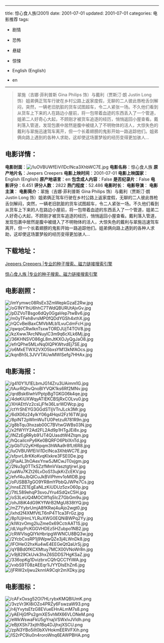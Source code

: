 
---
title: 惊心食人族(2001)
date: 2001-07-01
updated: 2001-07-01
categories: 电影推荐
tags:
- 剧情
- 恐怖
- 悬疑
- 惊悚

- English (English)
- en
---


> 翠施（吉娜·菲利普斯 Gina Philips 饰）与戴利（贾斯汀·朗 Justin Long 饰）姐弟俩正驾车行驶在乡村公路上返家度假，无聊的二人彼此唇枪舌剑解闷，突然，一辆老旧肮脏的货车试图超车，令二人紧张一场。不久他们看到从货车上下来的人在路边小屋前，将一包带着血迹的东西丢入了一个管道，姐弟二人好奇心大起，不顾刚才被货车追逐的经历，悄悄返回小屋查看。戴利落入管道，发现包裹中居然是腹中被缝入了不明物体的活人，大惊失色的戴利与翠施迅速驾车离开，但一个长着翅膀的鬼影开始一路追踪他们。姐弟俩向路上遇到的各种人求助，这却使这场噩梦般的经历变得更加骇人…

## **电影详情**：

**电影封面**：<img src="https://image.tmdb.org/t/p/w200/luOVBUWfEiVi1DclNca3XhbWC7E.jpg" alt="/luOVBUWfEiVi1DclNca3XhbWC7E.jpg" title="/luOVBUWfEiVi1DclNca3XhbWC7E.jpg">
**电影名称**：惊心食人族
**原产地片名**：Jeepers Creepers
**电影上映时间**：2001-07-01
**电影上映国家**：English (English)
**原产地语言**：en
**包含成人内容**：False
**是否纪录片**：False
**电影评分**：6.451
**评分人数**：2822
**热门程度**：52.486
**电影时长**：
**电影导演**：
**电影主演**：
**电影简介**：翠施（吉娜·菲利普斯 Gina Philips 饰）与戴利（贾斯汀·朗 Justin Long 饰）姐弟俩正驾车行驶在乡村公路上返家度假，无聊的二人彼此唇枪舌剑解闷，突然，一辆老旧肮脏的货车试图超车，令二人紧张一场。不久他们看到从货车上下来的人在路边小屋前，将一包带着血迹的东西丢入了一个管道，姐弟二人好奇心大起，不顾刚才被货车追逐的经历，悄悄返回小屋查看。戴利落入管道，发现包裹中居然是腹中被缝入了不明物体的活人，大惊失色的戴利与翠施迅速驾车离开，但一个长着翅膀的鬼影开始一路追踪他们。姐弟俩向路上遇到的各种人求助，这却使这场噩梦般的经历变得更加骇人…

## **下载地址**：
[Jeepers Creepers |专业的种子搜索、磁力链接搜索引擎](https://movie.amd794.com:2083/?search=Jeepers%20Creepers&ordering=&mode=match_phrase&page_size=10&page=1)

[惊心食人族 |专业的种子搜索、磁力链接搜索引擎](https://movie.amd794.com:2083/?search=%E6%83%8A%E5%BF%83%E9%A3%9F%E4%BA%BA%E6%97%8F&ordering=&mode=match_phrase&page_size=10&page=1)
 

## **电影剧照**：
<img src="https://image.tmdb.org/t/p/original/imYymwc08RsEx3ZmWepkGzaE2Rw.jpg" alt="/imYymwc08RsEx3ZmWepkGzaE2Rw.jpg" title="/imYymwc08RsEx3ZmWepkGzaE2Rw.jpg"><img src="https://image.tmdb.org/t/p/original/oG1NY1hU6hhC7TWdQBURUtAjvGv.jpg" alt="/oG1NY1hU6hhC7TWdQBURUtAjvGv.jpg" title="/oG1NY1hU6hhC7TWdQBURUtAjvGv.jpg"><img src="https://image.tmdb.org/t/p/original/pDZVoTBsgo6dQy0GgaVep7twBv6.jpg" alt="/pDZVoTBsgo6dQy0GgaVep7twBv6.jpg" title="/pDZVoTBsgo6dQy0GgaVep7twBv6.jpg"><img src="https://image.tmdb.org/t/p/original/m0yTFeh8vrsMP0fQDdYGSh4xthX.jpg" alt="/m0yTFeh8vrsMP0fQDdYGSh4xthX.jpg" title="/m0yTFeh8vrsMP0fQDdYGSh4xthX.jpg"><img src="https://image.tmdb.org/t/p/original/rQCvBeiBaxCMVbMLb1LvuCdmFcH.jpg" alt="/rQCvBeiBaxCMVbMLb1LvuCdmFcH.jpg" title="/rQCvBeiBaxCMVbMLb1LvuCdmFcH.jpg"><img src="https://image.tmdb.org/t/p/original/qwqoCRwIknTsxwTORDJUjT4TOV8.jpg" alt="/qwqoCRwIknTsxwTORDJUjT4TOV8.jpg" title="/qwqoCRwIknTsxwTORDJUjT4TOV8.jpg"><img src="https://image.tmdb.org/t/p/original/kzXww7ArcNNuyIC3m9q6cXLk6Mj.jpg" alt="/kzXww7ArcNNuyIC3m9q6cXLk6Mj.jpg" title="/kzXww7ArcNNuyIC3m9q6cXLk6Mj.jpg"><img src="https://image.tmdb.org/t/p/original/36KHNSVO86gL8mJtKXOJyQgJaO8.jpg" alt="/36KHNSVO86gL8mJtKXOJyQgJaO8.jpg" title="/36KHNSVO86gL8mJtKXOJyQgJaO8.jpg"><img src="https://image.tmdb.org/t/p/original/efrQPhe5MLvNq0IQPKWtvdEj7SE.jpg" alt="/efrQPhe5MLvNq0IQPKWtvdEj7SE.jpg" title="/efrQPhe5MLvNq0IQPKWtvdEj7SE.jpg"><img src="https://image.tmdb.org/t/p/original/o6MxETWX2VXO5bxsYM13kNfAOcs.jpg" alt="/o6MxETWX2VXO5bxsYM13kNfAOcs.jpg" title="/o6MxETWX2VXO5bxsYM13kNfAOcs.jpg"><img src="https://image.tmdb.org/t/p/original/kqnBh5L3JVVTAUwMWlSefg7HHAx.jpg" alt="/kqnBh5L3JVVTAUwMWlSefg7HHAx.jpg" title="/kqnBh5L3JVVTAUwMWlSefg7HHAx.jpg">

## **电影海报**：
<img src="https://image.tmdb.org/t/p/original/g410Y1U1ELbmJG14Zru3UAimm1G.jpg" alt="/g410Y1U1ELbmJG14Zru3UAimm1G.jpg" title="/g410Y1U1ELbmJG14Zru3UAimm1G.jpg"><img src="https://image.tmdb.org/t/p/original/tAurRQhvQnoBlYVQK1ks6Rf2MNv.jpg" alt="/tAurRQhvQnoBlYVQK1ks6Rf2MNv.jpg" title="/tAurRQhvQnoBlYVQK1ks6Rf2MNv.jpg"><img src="https://image.tmdb.org/t/p/original/qrdBsk6IwhVPptpBgTGKG06k4qe.jpg" alt="/qrdBsk6IwhVPptpBgTGKG06k4qe.jpg" title="/qrdBsk6IwhVPptpBgTGKG06k4qe.jpg"><img src="https://image.tmdb.org/t/p/original/4deKiUXWqyATIEKCBSjRxCOLvu0.jpg" alt="/4deKiUXWqyATIEKCBSjRxCOLvu0.jpg" title="/4deKiUXWqyATIEKCBSjRxCOLvu0.jpg"><img src="https://image.tmdb.org/t/p/original/XHAEttVz2csLjFfe36LsrWDWcp.jpg" alt="/XHAEttVz2csLjFfe36LsrWDWcp.jpg" title="/XHAEttVz2csLjFfe36LsrWDWcp.jpg"><img src="https://image.tmdb.org/t/p/original/ctYrShEYG3GGdSTIjVTnJLck3Mr.jpg" alt="/ctYrShEYG3GGdSTIjVTnJLck3Mr.jpg" title="/ctYrShEYG3GGdSTIjVTnJLck3Mr.jpg"><img src="https://image.tmdb.org/t/p/original/6dX06z24ylkY06g4HqsI2Fz16TW.jpg" alt="/6dX06z24ylkY06g4HqsI2Fz16TW.jpg" title="/6dX06z24ylkY06g4HqsI2Fz16TW.jpg"><img src="https://image.tmdb.org/t/p/original/8plNT2pWlmWuTU0PetzuR781R9n.jpg" alt="/8plNT2pWlmWuTU0PetzuR781R9n.jpg" title="/8plNT2pWlmWuTU0PetzuR781R9n.jpg"><img src="https://image.tmdb.org/t/p/original/g8bTqu3hxzab00C7BVtwGWBs03N.jpg" alt="/g8bTqu3hxzab00C7BVtwGWBs03N.jpg" title="/g8bTqu3hxzab00C7BVtwGWBs03N.jpg"><img src="https://image.tmdb.org/t/p/original/x2fWYlY2Ad2FL2Ad9p1HTgJEi8x.jpg" alt="/x2fWYlY2Ad2FL2Ad9p1HTgJEi8x.jpg" title="/x2fWYlY2Ad2FL2Ad9p1HTgJEi8x.jpg"><img src="https://image.tmdb.org/t/p/original/lNZzEgRRyb91JT4QUasdtW4Ztqm.jpg" alt="/lNZzEgRRyb91JT4QUasdtW4Ztqm.jpg" title="/lNZzEgRRyb91JT4QUasdtW4Ztqm.jpg"><img src="https://image.tmdb.org/t/p/original/hQcaiIcnPy6Ke0BQRFO6PblXnTd.jpg" alt="/hQcaiIcnPy6Ke0BQRFO6PblXnTd.jpg" title="/hQcaiIcnPy6Ke0BQRFO6PblXnTd.jpg"><img src="https://image.tmdb.org/t/p/original/pGbTU2yKH6pqm3hWAa9r8fLt6R8.jpg" alt="/pGbTU2yKH6pqm3hWAa9r8fLt6R8.jpg" title="/pGbTU2yKH6pqm3hWAa9r8fLt6R8.jpg"><img src="https://image.tmdb.org/t/p/original/luOVBUWfEiVi1DclNca3XhbWC7E.jpg" alt="/luOVBUWfEiVi1DclNca3XhbWC7E.jpg" title="/luOVBUWfEiVi1DclNca3XhbWC7E.jpg"><img src="https://image.tmdb.org/t/p/original/sfpvrL8rKKoKvqKIxkre3FSE0De.jpg" alt="/sfpvrL8rKKoKvqKIxkre3FSE0De.jpg" title="/sfpvrL8rKKoKvqKIxkre3FSE0De.jpg"><img src="https://image.tmdb.org/t/p/original/jPiaAL3hOAexYnw5JMCwJT0xjgm.jpg" alt="/jPiaAL3hOAexYnw5JMCwJT0xjgm.jpg" title="/jPiaAL3hOAexYnw5JMCwJT0xjgm.jpg"><img src="https://image.tmdb.org/t/p/original/2Nu3g0TTkSZzfMmVVasztgtjrwI.jpg" alt="/2Nu3g0TTkSZzfMmVVasztgtjrwI.jpg" title="/2Nu3g0TTkSZzfMmVVasztgtjrwI.jpg"><img src="https://image.tmdb.org/t/p/original/uaWu7KZt26LvDoS13ujkKrZcEKV.jpg" alt="/uaWu7KZt26LvDoS13ujkKrZcEKV.jpg" title="/uaWu7KZt26LvDoS13ujkKrZcEKV.jpg"><img src="https://image.tmdb.org/t/p/original/efvf4uJbQICuJkBViPhmv1oMIDB.jpg" alt="/efvf4uJbQICuJkBViPhmv1oMIDB.jpg" title="/efvf4uJbQICuJkBViPhmv1oMIDB.jpg"><img src="https://image.tmdb.org/t/p/original/oPJSBB7gGO9YR8mYPbbQJWPe7Cs.jpg" alt="/oPJSBB7gGO9YR8mYPbbQJWPe7Cs.jpg" title="/oPJSBB7gGO9YR8mYPbbQJWPe7Cs.jpg"><img src="https://image.tmdb.org/t/p/original/nnsEZE1EgEaNLzKiUDUz5zxO60p.jpg" alt="/nnsEZE1EgEaNLzKiUDUz5zxO60p.jpg" title="/nnsEZE1EgEaNLzKiUDUz5zxO60p.jpg"><img src="https://image.tmdb.org/t/p/original/7ltL589ehqP3svoJYru4SdQxC5H.jpg" alt="/7ltL589ehqP3svoJYru4SdQxC5H.jpg" title="/7ltL589ehqP3svoJYru4SdQxC5H.jpg"><img src="https://image.tmdb.org/t/p/original/oS3LeUQ4MOCIIf1q5IcZ7GbGm9u.jpg" alt="/oS3LeUQ4MOCIIf1q5IcZ7GbGm9u.jpg" title="/oS3LeUQ4MOCIIf1q5IcZ7GbGm9u.jpg"><img src="https://image.tmdb.org/t/p/original/ohJI8iK4dG9KYfWrB2MgU838tYQ.jpg" alt="/ohJI8iK4dG9KYfWrB2MgU838tYQ.jpg" title="/ohJI8iK4dG9KYfWrB2MgU838tYQ.jpg"><img src="https://image.tmdb.org/t/p/original/mZ7YybrUmjA8fKRwj4uAjo2wgt0.jpg" alt="/mZ7YybrUmjA8fKRwj4uAjo2wgt0.jpg" title="/mZ7YybrUmjA8fKRwj4uAjo2wgt0.jpg"><img src="https://image.tmdb.org/t/p/original/ixhd2f4XMfVtLT6nP4T1ca3FrGz.jpg" alt="/ixhd2f4XMfVtLT6nP4T1ca3FrGz.jpg" title="/ixhd2f4XMfVtLT6nP4T1ca3FrGz.jpg"><img src="https://image.tmdb.org/t/p/original/8p1UjHmLYLRuXWG0EQNiBWPq2Yy.jpg" alt="/8p1UjHmLYLRuXWG0EQNiBWPq2Yy.jpg" title="/8p1UjHmLYLRuXWG0EQNiBWPq2Yy.jpg"><img src="https://image.tmdb.org/t/p/original/kIWzvOmg2luZme0x69CctrAAT1S.jpg" alt="/kIWzvOmg2luZme0x69CctrAAT1S.jpg" title="/kIWzvOmg2luZme0x69CctrAAT1S.jpg"><img src="https://image.tmdb.org/t/p/original/dLVqzPcKGGVHDEz5HZubpo1NB2.jpg" alt="/dLVqzPcKGGVHDEz5HZubpo1NB2.jpg" title="/dLVqzPcKGGVHDEz5HZubpo1NB2.jpg"><img src="https://image.tmdb.org/t/p/original/cRWVlsgQlYkHbripgWWNCU8BQ3w.jpg" alt="/cRWVlsgQlYkHbripgWWNCU8BQ3w.jpg" title="/cRWVlsgQlYkHbripgWWNCU8BQ3w.jpg"><img src="https://image.tmdb.org/t/p/original/2YcbCxsRP1j9WpwQZe3j4LWnDk8.jpg" alt="/2YcbCxsRP1j9WpwQZe3j4LWnDk8.jpg" title="/2YcbCxsRP1j9WpwQZe3j4LWnDk8.jpg"><img src="https://image.tmdb.org/t/p/original/lFOHeO2hxKu4wE4EEGeQtQaUrSj.jpg" alt="/lFOHeO2hxKu4wE4EEGeQtQaUrSj.jpg" title="/lFOHeO2hxKu4wE4EEGeQtQaUrSj.jpg"><img src="https://image.tmdb.org/t/p/original/qYBBd0fKCXMtuy7MCX00VNoWr8n.jpg" alt="/qYBBd0fKCXMtuy7MCX00VNoWr8n.jpg" title="/qYBBd0fKCXMtuy7MCX00VNoWr8n.jpg"><img src="https://image.tmdb.org/t/p/original/v9j829CkUvk3hxZ6SDDS7HgKSaZ.jpg" alt="/v9j829CkUvk3hxZ6SDDS7HgKSaZ.jpg" title="/v9j829CkUvk3hxZ6SDDS7HgKSaZ.jpg"><img src="https://image.tmdb.org/t/p/original/336opKg1DvizbrxCQfrQCC1YiWA.jpg" alt="/336opKg1DvizbrxCQfrQCC1YiWA.jpg" title="/336opKg1DvizbrxCQfrQCC1YiWA.jpg"><img src="https://image.tmdb.org/t/p/original/vxbS9T08zAEEqr1iJYYDIsEhZn6.jpg" alt="/vxbS9T08zAEEqr1iJYYDIsEhZn6.jpg" title="/vxbS9T08zAEEqr1iJYYDIsEhZn6.jpg"><img src="https://image.tmdb.org/t/p/original/jFRW2xIjwu2knnIA9Cqlr2mXDky.jpg" alt="/jFRW2xIjwu2knnIA9Cqlr2mXDky.jpg" title="/jFRW2xIjwu2knnIA9Cqlr2mXDky.jpg">

## **电影图标**：
<img src="https://image.tmdb.org/t/p/original/cAFxOxsg52OI7HLrybxKMQBIUmK.png" alt="/cAFxOxsg52OI7HLrybxKMQBIUmK.png" title="/cAFxOxsg52OI7HLrybxKMQBIUmK.png"><img src="https://image.tmdb.org/t/p/original/3vzVr3Kl8iOZo4PRZy6FswzaW93.png" alt="/3vzVr3Kl8iOZo4PRZy6FswzaW93.png" title="/3vzVr3Kl8iOZo4PRZy6FswzaW93.png"><img src="https://image.tmdb.org/t/p/original/r4jYvytsEfzG8EVueEHnALmM7s8.png" alt="/r4jYvytsEfzG8EVueEHnALmM7s8.png" title="/r4jYvytsEfzG8EVueEHnALmM7s8.png"><img src="https://image.tmdb.org/t/p/original/yAEHjGfPs2gmXE5vhMX66VLONeM.png" alt="/yAEHjGfPs2gmXE5vhMX66VLONeM.png" title="/yAEHjGfPs2gmXE5vhMX66VLONeM.png"><img src="https://image.tmdb.org/t/p/original/eWkWswaFkU5gYnajVSWxlvJVldh.png" alt="/eWkWswaFkU5gYnajVSWxlvJVldh.png" title="/eWkWswaFkU5gYnajVSWxlvJVldh.png"><img src="https://image.tmdb.org/t/p/original/eBjtXSh73xjth1Bq4DJjhxjXSCU.png" alt="/eBjtXSh73xjth1Bq4DJjhxjXSCU.png" title="/eBjtXSh73xjth1Bq4DJjhxjXSCU.png"><img src="https://image.tmdb.org/t/p/original/zpN3YBo5ilt0bXVHokmEERVFXih.png" alt="/zpN3YBo5ilt0bXVHokmEERVFXih.png" title="/zpN3YBo5ilt0bXVHokmEERVFXih.png"><img src="https://image.tmdb.org/t/p/original/lS2rPC9iu0n4roroWnq6EAWPBHA.png" alt="/lS2rPC9iu0n4roroWnq6EAWPBHA.png" title="/lS2rPC9iu0n4roroWnq6EAWPBHA.png">
